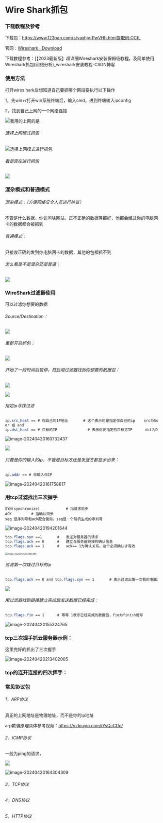 #  Wire Shark抓包

### 下载教程及参考

下载包：https://www.123pan.com/s/vaxhjv-PwVHh.html提取码:OCtL

官网：[Wireshark · Download](https://www.wireshark.org/download.html)

下载教程参考：[【2023最新版】超详细Wireshark安装保姆级教程，及简单使用Wireshark抓包(网络分析)_wireshark安装教程-CSDN博客

[](https://blog.csdn.net/Eoning/article/details/132141665)



### 使用方法

打开wires hark后想知道自己要抓哪个网段要执行以下操作

1，先win+r打开win系统终端后，输入cmd，进到终端输入ipconfig

2，找到自己上网的一个网络连接

![我用的上网的是](D:\图片\Snipaste_2024-04-20_14-31-37.png)

###### 选择上网模式抓包

![选择上网模式进行抓包](D:\图片\Snipaste_2024-04-20_14-34-52.png)

###### 看是否在进行抓包

![](D:\图片\Snipaste_2024-04-20_14-36-35.png)



### 混杂模式和普通模式

###### 混杂模式：（方便网络安全人员进行排查）

不管是什么数据，你访问啥网站，正不正确的数据等都好，他都会经过你的电脑网卡的数据都会被抓到



###### 普通模式：

只接收正确的发到你电脑网卡的数据，其他的包都抓不到



###### 怎么看是不是混杂还是普通：

![](D:\图片\Snipaste_2024-04-20_14-40-30.png)



### WireShark过滤器使用

可以过滤你想要的数据

###### Source/Destination：

![](D:\图片\Snipaste_2024-04-20_16-00-11.png)

###### 重新开启抓包：

![](D:\图片\Snipaste_2024-04-20_15-09-50.png)





###### 开始了一段时间后暂停，然后用过滤器找到你想要的数据包：



![](D:\图片\Snipaste_2024-04-20_15-14-07.png)

![](D:\图片\Snipaste_2024-04-20_15-16-56.png)

###### 指定ip寻找过滤

```css
ip.src_host == # 你自己的IP地址  		# 这个表示的是指定你自己的ip	src为Source缩写
or 或 and
ip.dst_host == # 目标的IP				# 表示你要指定的目标方IP 	 	dst为Destination缩写
```

![image-20240420160732437](C:\Users\MAH\AppData\Roaming\Typora\typora-user-images\image-20240420160732437.png)



![](D:\图片\Snipaste_2024-04-20_16-13-33.png)

###### 只要是你的输入的ip，不管是目标方还是发送方都显示出来：

```css
ip.addr == # 你输入你IP
```



![image-20240420161758817](C:\Users\MAH\AppData\Roaming\Typora\typora-user-images\image-20240420161758817.png)



### 用tcp过滤找出三次握手



```
SYN(synchronize)			# 指请求同步
ACK			# 指确认同步
seq 是序列号和ack配合使用，seq是一个随机生成的序列号
```

![image-20240420194201644](C:\Users\MAH\AppData\Roaming\Typora\typora-user-images\image-20240420194201644.png)

```css
tcp.flags.syn ==1		#	发送对服务器的请求
tcp.flags.ack == 0		#	建立与服务器链接的确认信息
tcp.flags.ack == 1		#	ack== 1为确认关系，这个必须确认才有效
```



<img src="C:\Users\MAH\AppData\Roaming\Typora\typora-user-images\image-20240420153645465.png" alt="image-20240420153645465" style="zoom:50%;" />







###### 过滤第一次拨过目标的ip

```css
tcp.flags.ack == 0 and tcp.flags.syn == 1		# 表示过滤出第一次我的电脑ip发送请求到目标ip
```



![](D:\图片\Snipaste_2024-04-20_15-45-31.png)

###### 用过滤器找到链接建立完成后发送数据已经完成：

```css
tcp.flags.fin == 1		# 等等 1表示已经完成的数据包，fin为finish缩写
```

![image-20240420155324765](C:\Users\MAH\AppData\Roaming\Typora\typora-user-images\image-20240420155324765.png)



### tcp三次握手抓云服务器示例：

这里完好的抓出了三次握手

![image-20240420213402005](C:\Users\MAH\AppData\Roaming\Typora\typora-user-images\image-20240420213402005.png)





### tcp的连开连接的四次挥手：







### 常见协议包

###### 1，ARP协议

真正的上网地址是物理地址，而不是你的ip地址

arp欺骗原理具体参考视频：https://v.douyin.com/iYsQcCDc/



###### 2，ICMP协议

一般为ping的请求，

![](D:\图片\Snipaste_2024-04-20_16-29-05.png)



![image-20240420164304309](C:\Users\MAH\AppData\Roaming\Typora\typora-user-images\image-20240420164304309.png)



###### 3，TCP协议

###### 4，DNS协议

###### 5，HTTP协议